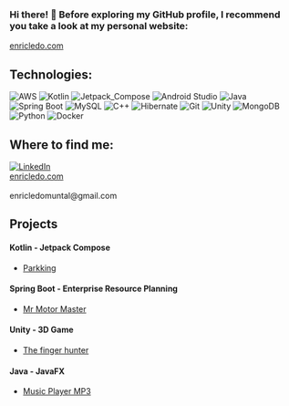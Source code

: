 ### Hi there! 👋 Before exploring my GitHub profile, I recommend you take a look at my personal website:
<a href="https://enricledo.com">
  <span>enricledo.com</span>
</a>

## Technologies:
![AWS](https://img.shields.io/badge/Amazon%20Web%20Services-F39800?style=for-the-badge&logo=amazon-aws&labelColor=101010)
![Kotlin](https://img.shields.io/badge/Kotlin-7F3F7F?style=for-the-badge&logo=kotlin&labelColor=101010)
![Jetpack_Compose](https://img.shields.io/badge/Jetpack%20Compose-72b3cc?style=for-the-badge&logo=jetpackcompose&labelColor=101010)
![Android Studio](https://img.shields.io/badge/Android_Studio-3DDC84?style=for-the-badge&logo=android-studio&labelColor=101010)
![Java](https://img.shields.io/badge/Java-FF0000?style=for-the-badge&logo=openjdk&labelColor=101010)
![Spring Boot](https://img.shields.io/badge/Spring_Boot-6DB33F?style=for-the-badge&logo=spring-boot&labelColor=101010)
![MySQL](https://img.shields.io/badge/MySQL-4479A1?style=for-the-badge&logo=mysql&labelColor=101010)
![C++](https://img.shields.io/badge/C++-00599C?style=for-the-badge&logo=c%2B%2B&labelColor=101010)
![Hibernate](https://img.shields.io/badge/Hibernate-59666C?style=for-the-badge&logo=hibernate&labelColor=101010)
![Git](https://img.shields.io/badge/Git-F05032?style=for-the-badge&logo=git&labelColor=101010)
![Unity](https://img.shields.io/badge/Unity-000000?style=for-the-badge&logo=unity&labelColor=101010)
![MongoDB](https://img.shields.io/badge/MongoDB-47A248?style=for-the-badge&logo=mongodb&labelColor=101010)
![Python](https://img.shields.io/badge/Python-F7D650?style=for-the-badge&logo=python&labelColor=101010)
![Docker](https://img.shields.io/badge/Docker%20Compose-1E60E2?style=for-the-badge&logo=docker&labelColor=101010)

## Where to find me:
<a href="https://www.linkedin.com/in/enric-ledo-muntal-00b29a22b/">
  <img src="https://img.shields.io/badge/LinkedIn-0A66C2?style=for-the-badge&logo=linkedin&labelColor=101010" alt="LinkedIn">
</a>
<br>
<a href="https://enricledo.com">
  <span>enricledo.com</span>
</a>
<br>
<br>
enricledomuntal@gmail.com

## Projects
#### Kotlin - Jetpack Compose
- [Parkking](https://github.com/EnricLedo/ParkKing)
#### Spring Boot - Enterprise Resource Planning
- [Mr Motor Master](https://github.com/EnricLedo/MrMotorMaster)
#### Unity - 3D Game
- [The finger hunter](https://github.com/EnricLedo/3D-Game-Unity---The-finger-hunter)
#### Java - JavaFX
- [Music Player MP3](https://github.com/EnricLedo/MediaPlayerMP3JavaFX)
